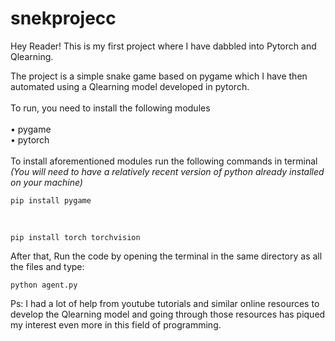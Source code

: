 # snekprojecc

Hey Reader! This is my first project where I have dabbled into Pytorch and Qlearning.

The project is a simple snake game based on pygame which I have then automated using a Qlearning model developed in pytorch.
<br> <br> To run, you need to install the following modules <br>
<br>
    • pygame <br>
    • pytorch <br>
<br>
To install aforementioned modules run the following commands in terminal <br> _(You will need to have a relatively recent version of python already installed on your machine)_

    pip install pygame
<br>

    pip install torch torchvision

After that, Run the code by opening the terminal in the same directory as all the files and type:

    python agent.py

Ps: I had a lot of help from youtube tutorials and similar online resources to develop the Qlearning model and going through those resources has piqued my interest even more in this field of programming. 
